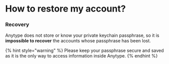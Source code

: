 # How to restore my account?

### Recovery

Anytype does not store or know your private keychain passphrase, so it is **impossible to recover** the accounts whose passphrase has been lost.

{% hint style="warning" %}
Please keep your passphrase secure and saved as it is the only way to access information inside Anytype.
{% endhint %}
